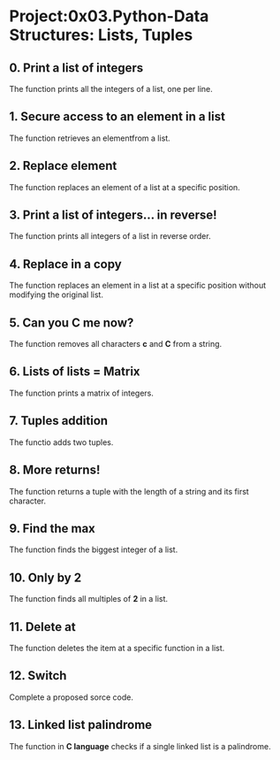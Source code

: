 # Project:0x03.Python-Data Structures: Lists, Tuples

## 0. Print a list of integers

The function prints all the integers of a list, one per line.

## 1. Secure access to an element in a list

The function retrieves an elementfrom a list.

## 2. Replace element 

The function replaces an element of a list at a specific position.

## 3. Print a list of integers... in reverse!

The function prints all integers of a list in reverse order.

## 4. Replace in a copy

The function replaces an element in a list at a specific position without modifying the original list.

## 5. Can you C me now?

The function removes all characters **c** and **C** from a string.

## 6. Lists of lists = Matrix

The function prints a matrix of integers.

## 7. Tuples addition 

The functio adds two tuples.

## 8. More returns!

The function returns a tuple with the length of a string and its first character.

## 9. Find the max

The function finds the biggest integer of a list.

## 10. Only by 2 

The function finds all multiples of **2** in a list.

## 11. Delete at

The function deletes the item at a specific function in a list.

## 12. Switch

Complete a proposed sorce code.

## 13. Linked list palindrome

The function in **C language** checks if a single linked list is a palindrome.

